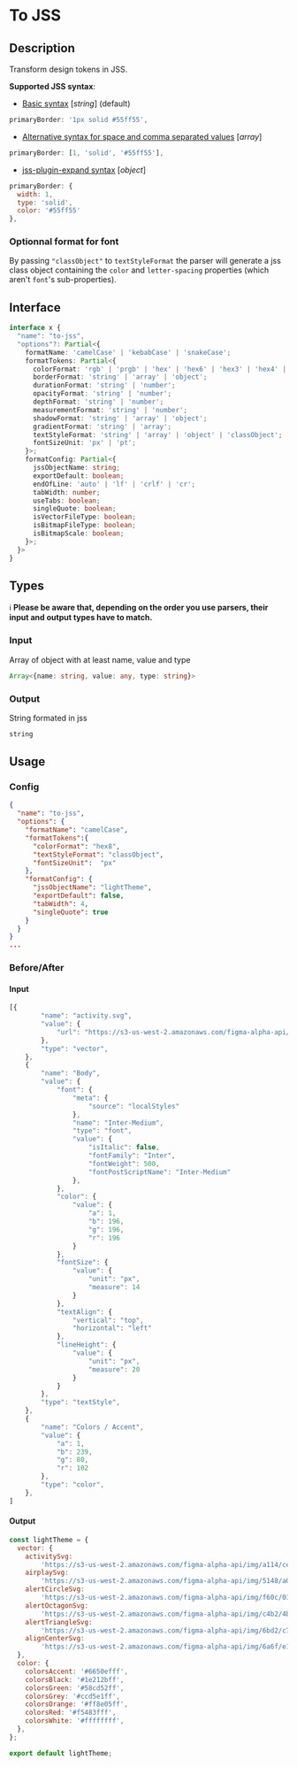 # To JSS

## Description

Transform design tokens in JSS.

**Supported JSS syntax**:
- [Basic syntax](https://cssinjs.org/jss-syntax?v=v10.4.0#basic-syntax) [_string_] (default)
```js
primaryBorder: '1px solid #55ff55',
```
- [Alternative syntax for space and comma separated values](https://cssinjs.org/jss-syntax?v=v10.4.0#alternative-syntax-for-space-and-comma-separated-values) [_array_]
```js
primaryBorder: [1, 'solid', '#55ff55'],
```
- [jss-plugin-expand syntax](https://cssinjs.org/jss-plugin-expand?v=v10.4.0#better-syntax-for-complex-properties) [_object_]
```js
primaryBorder: {
  width: 1,
  type: 'solid',
  color: '#55ff55'
},
```

### Optionnal format for font
By passing `"classObject"` to `textStyleFormat` the parser will generate a jss class object containing the `color` and `letter-spacing` properties (which aren't `font`'s sub-properties).

## Interface
```ts
interface x {
  "name": "to-jss",
  "options"?: Partial<{
    formatName: 'camelCase' | 'kebabCase' | 'snakeCase';
    formatTokens: Partial<{
      colorFormat: 'rgb' | 'prgb' | 'hex' | 'hex6' | 'hex3' | 'hex4' | 'hex8' | 'name' | 'hsl' | 'hsv';
      borderFormat: 'string' | 'array' | 'object';
      durationFormat: 'string' | 'number';
      opacityFormat: 'string' | 'number';
      depthFormat: 'string' | 'number';
      measurementFormat: 'string' | 'number';
      shadowFormat: 'string' | 'array' | 'object';
      gradientFormat: 'string' | 'array';
      textStyleFormat: 'string' | 'array' | 'object' | 'classObject';
      fontSizeUnit: 'px' | 'pt';
    }>;
    formatConfig: Partial<{
      jssObjectName: string;
      exportDefault: boolean;
      endOfLine: 'auto' | 'lf' | 'crlf' | 'cr';
      tabWidth: number;
      useTabs: boolean;
      singleQuote: boolean;
      isVectorFileType: boolean;
      isBitmapFileType: boolean;
      isBitmapScale: boolean;
    }>;
  }>
}
```
## Types

ℹ️ **Please be aware that, depending on the order you use parsers, their input and output types have to match.**

### Input

Array of object with at least name, value and type

```ts
Array<{name: string, value: any, type: string}>
```

### Output

String formated in jss

```ts
string
```

## Usage
### Config

```json
{
  "name": "to-jss",
  "options": {
    "formatName": "camelCase",
    "formatTokens":{
      "colorFormat": "hex8",
      "textStyleFormat": "classObject",
      "fontSizeUnit":  "px"
    },
    "formatConfig": {
      "jssObjectName": "lightTheme",
      "exportDefault": false,
      "tabWidth": 4,
      "singleQuote": true
    }
  }
}
...
```

### Before/After
#### Input

```js
[{
		"name": "activity.svg",
		"value": {
			"url": "https://s3-us-west-2.amazonaws.com/figma-alpha-api/img/a114/ce5c/947dcb83ea93c2da18ee2ea16f470a30"
		},
		"type": "vector",
	},
	{
		"name": "Body",
		"value": {
			"font": {
				"meta": {
					"source": "localStyles"
				},
				"name": "Inter-Medium",
				"type": "font",
				"value": {
					"isItalic": false,
					"fontFamily": "Inter",
					"fontWeight": 500,
					"fontPostScriptName": "Inter-Medium"
				},
			},
			"color": {
				"value": {
					"a": 1,
					"b": 196,
					"g": 196,
					"r": 196
				}
			},
			"fontSize": {
				"value": {
					"unit": "px",
					"measure": 14
				}
			},
			"textAlign": {
				"vertical": "top",
				"horizontal": "left"
			},
			"lineHeight": {
				"value": {
					"unit": "px",
					"measure": 20
				}
			}
		},
		"type": "textStyle",
	},
	{
		"name": "Colors / Accent",
		"value": {
			"a": 1,
			"b": 239,
			"g": 80,
			"r": 102
		},
		"type": "color",
	},
]
```
#### Output
```js
const lightTheme = {
  vector: {
    activitySvg:
        'https://s3-us-west-2.amazonaws.com/figma-alpha-api/img/a114/ce5c/947dcb83ea93c2da18ee2ea16f470a30',
    airplaySvg:
        'https://s3-us-west-2.amazonaws.com/figma-alpha-api/img/5148/a0f1/0663fcd2f52eec2c5dde0777fa3c46bd',
    alertCircleSvg:
        'https://s3-us-west-2.amazonaws.com/figma-alpha-api/img/f60c/0138/26feed37c70d80aa0ad4645e46ab0991',
    alertOctagonSvg:
        'https://s3-us-west-2.amazonaws.com/figma-alpha-api/img/c4b2/4bfb/f0eae481bb0c109c90cd6dc53e0f0ea4',
    alertTriangleSvg:
        'https://s3-us-west-2.amazonaws.com/figma-alpha-api/img/6bd2/c758/aa455203b7511cd948d58cbe421754f9',
    alignCenterSvg:
        'https://s3-us-west-2.amazonaws.com/figma-alpha-api/img/6a6f/e126/49e0b9d2833cf674438551c2ab458538',
  },
  color: {
    colorsAccent: '#6650efff',
    colorsBlack: '#1e212bff',
    colorsGreen: '#58cd52ff',
    colorsGrey: '#ccd5e1ff',
    colorsOrange: '#ff8e05ff',
    colorsRed: '#f5483fff',
    colorsWhite: '#ffffffff',
  },
};

export default lightTheme;
```
